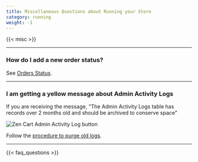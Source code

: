 ```yaml
---
title: Miscellaneous Questions about Running your Store
category: running 
weight: -1 
---
```


{{< misc >}} 

---

### How do I add a new order status? 

See [Orders Status](/user/admin_pages/localization/orders_status/). 

---

### I am getting a yellow message about Admin Activity Logs 

If you are receiving the message, "The Admin Activity Logs table has records over 2 months old and should be archived to conserve space" 

![Zen Cart Admin Activity Log button](/images/admin_activity_log.png)

Follow the [procedure to purge old logs](/user/admin_pages/admins/admin_activity_logs/#purging-logs). 


---
<!-- please keep this at the end --> 
{{< faq_questions >}}
